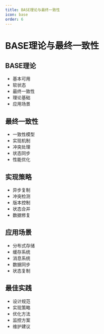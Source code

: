 ```yaml
---
title: BASE理论与最终一致性
icon: base
order: 6
---
```


# BASE理论与最终一致性

## BASE理论
- 基本可用
- 软状态
- 最终一致性
- 理论基础
- 应用场景

## 最终一致性
- 一致性模型
- 实现机制
- 冲突处理
- 状态同步
- 性能优化

## 实现策略
- 异步复制
- 冲突检测
- 版本控制
- 状态合并
- 数据修复

## 应用场景
- 分布式存储
- 缓存系统
- 消息系统
- 数据同步
- 状态复制

## 最佳实践
- 设计规范
- 实现策略
- 优化方法
- 监控方案
- 维护建议
